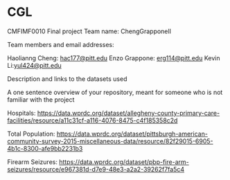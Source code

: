 # CGL
CMFIMF0010 Final project
Team name: ChengGrapponelI

Team members and email addresses:

Haolianng Cheng: hac177@pitt.edu
Enzo Grappone: erg114@pitt.edu
Kevin Li:yul424@pitt.edu

Description and links to the datasets used

A one sentence overview of your repository, meant for someone who is not familiar with the project

Hospitals: https://data.wprdc.org/dataset/allegheny-county-primary-care-facilities/resource/a11c31cf-a116-4076-8475-c4f185358c2d

Total Population: https://data.wprdc.org/dataset/pittsburgh-american-community-survey-2015-miscellaneous-data/resource/82f29015-6905-4b1c-8300-afe9bb2231b3

Firearm Seizures: https://data.wprdc.org/dataset/pbp-fire-arm-seizures/resource/e967381d-d7e9-48e3-a2a2-39262f7fa5c4
